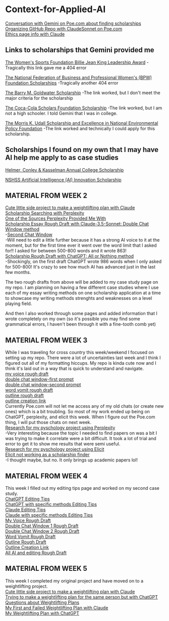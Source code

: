 # Context-for-Applied-AI

[Conversation with Gemini on Poe.com about finding scholarships](https://poe.com/s/gfcZ5fYWl6bSu4rMcgUQ)  
[Organizing GitHub Repo with ClaudeSonnet on Poe.com](https://poe.com/s/nXkmCiQ94qICxHHiOQhS)  
[Ethics page info with Claude](https://poe.com/s/yTkKSlK6nr4xvVRn2uqI)  

Links to scholarships that Gemini provided me
---
[The Women's Sports Foundation Billie Jean King Leadership Award](https://www.womenssportsfoundation.org/leadership-awards/)
-Tragically this link gave me a 404 error

[The National Federation of Business and Professional Women's (BPW) Foundation Scholarships](https://www.bpwfoundation.org/scholarships/)
-Tragically another 404 error

[The Barry M. Goldwater Scholarship](https://www.bpwfoundation.org/scholarships/)
-The link worked, but I don't meet the major criteria for the scholarship

[The Coca-Cola Scholars Foundation Scholarship](https://www.coca-colascholarsfoundation.org/)
-The link worked, but I am not a high schooler. I told Gemini that I was in college.

[The Morris K. Udall Scholarship and Excellence in National Environmental Policy Foundation](https://www.udall.gov/)
-The link worked and technically I could apply for this scholarship. 

Scholarships I found on my own that I may have AI help me apply to as case studies
---
[Helmer, Conley & Kasselman Annual College Scholarship](https://www.helmerlegal.com/college-scholarship/)

[NSHSS Artificial Intelligence (AI) Innovation Scholarship](https://www.nshss.org/scholarships/s/nshss-artificial-intelligence-ai-innovation-scholarship/)

## MATERIAL FROM WEEK 2
[Cute little side project to make a weightlifting plan with Claude](https://poe.com/s/XRk4XkoFXFukbnJmmK6h)  
[Scholarship Searching with Perplexity](https://www.perplexity.ai/search/scholarships-for-undergrad-stu-2D_4ABGgRWG1giUGVfP82A#1)  
[One of the Sources Perplexity Provided Me With](https://thescholarshipsystem.com/blog-for-students-families/the-ultimate-list-of-political-science-scholarships/)  
[Scholarship Essay Rough Draft with Claude-3.5-Sonnet: Double Chat Window method](https://poe.com/s/AJDocViUnnh70iQeILxD)  
  -[Second Chat Window](https://poe.com/s/IbuQfjLMRZEBd6digDAk)  
  -Will need to edit a little further because it has a strong AI voice to it at the moment, but for the first time ever it went over the word limit that I asked for!! I asked for between 500-800 words and it wrote 863!  
[Scholarship Rough Draft with ChatGPT: All or Nothing method](https://chatgpt.com/share/9dd5e29c-2b92-4726-b47d-ee8674299e5b)  
  -Shockingly, on the first draft ChatGPT wrote 986 words when I only asked for 500-800! It's crazy to see how much AI has advanced just in the last few months.  

The two rough drafts from above will be added to my case study page on my repo. I am planning on having a few different case studies where I use each of my essay writing methods on one scholarship application at a time to showcase my writing methods strenghts and weaknesses on a level playing field. 

And then I also worked through some pages and added information that I wrote completely on my own (so it's possible you may find some grammatical errors, I haven't been through it with a fine-tooth comb yet)

## MATERIAL FROM WEEK 3
While I was traveling for cross country this week/weekend I focused on setting up my repo. There were a lot of uncertainties last week and I think I figured out all of my formatting hiccups. My repo is kinda cute now and I think it's laid out in a way that is quick to understand and navigate.  
[my voice rough draft](https://chatgpt.com/share/66e7b817-57d4-800f-90f2-ef6437d9f546)  
[double chat window-first prompt](https://chatgpt.com/share/66e7b6b9-94a4-800f-bc4d-dc643ec796a3)  
[double chat window-second prompt](https://chatgpt.com/share/66e7b678-49a8-800f-ae3b-c8abd0f7a4c6)  
[word vomit rough draft](https://chatgpt.com/share/66e7aff3-d2f4-800f-807c-4c5435de4fa2)  
[outline rough draft](https://chatgpt.com/share/66e7b3ca-b504-800f-bb04-c2988408cf1b)  
[outline creation link](https://chatgpt.com/share/66e7b3ff-47a8-800f-8a2e-b1f433782647)  
Currently Poe.com will not let me access any of my old chats (or create new ones) which is a bit troubling. So most of my work ended up being on ChatGPT, perplexity, and elicit this week. When I figure out the Poe.com thing, I will put those chats on next week.  
[Research for my pyschology project using Perplexity](https://www.perplexity.ai/search/college-students-use-reusable-2IgzDUbrTDOPPsar5UpYBg)  
  -Very interesting because the topic I needed to find papers on was a bit  I was trying to make it correlate were a bit difficult. It took a lot of trial and error to get it to show me results that were semi useful.  
[Research for my pyschology project using Elicit](https://elicit.com/notebook/3cbc4ea4-981e-4c8d-a444-65aa397e984a)  
[Elicit not working as a scholarship finder](https://elicit.com/notebook/c77ebd2a-83c9-4da1-bb6f-89e7c4257025)  
  -I thought maybe, but no. It only brings up academic papers lol!  

## MATERIAL FROM WEEK 4  
This week I filled out my editing tips page and worked on my second case study.    
[ChatGPT Editing Tips](https://chatgpt.com/share/66f0b8f9-1fd4-800f-9ee8-96bd12b8dafe)  
[ChatGPT with specific methods Editing Tips](https://chatgpt.com/share/66f0b91e-c5e8-800f-a510-916c50278ba3)  
[Claude Editing Tips](https://poe.com/s/fQwY9cG06d7AaeioaX7z)  
[Claude with specific methods Editing Tips](https://poe.com/s/mqLWYFR3JEMB3JoxLW0Q)  
[My Voice Rough Draft](https://poe.com/s/HGv2Xhq6L0a80OUPmK7y)  
[Double Chat Window 1 Rough Draft](https://poe.com/s/pxjQJaGMIp3hOP0dKfn4)  
[Double Chat Window 2 Rough Draft](https://poe.com/s/ZBt208vPL3zKjv21ma01)  
[Word Vomit Rough Draft](https://poe.com/s/aOCvA84xE2kaHFRZLb1z)  
[Outline Rough Draft](https://poe.com/s/Zz4G95OBoSadlukUJBCm)  
[Outline Creation Link](https://poe.com/s/cbIpfDGd8mkUOlzs0Hee)  
[All AI and editing Rough Draft](https://poe.com/s/gvGaCCIPkwey7KBQuzhF)  

## MATERIAL FROM WEEK 5  
This week I completed my original project and have moved on to a weightlifting project.  
[Cute little side project to make a weightlifting plan with Claude](https://poe.com/s/XRk4XkoFXFukbnJmmK6h)  
[Trying to make a weightlifting plan for the same person but with ChatGPT](https://chatgpt.com/share/66f9f1c2-42ec-800f-870d-b586356ed8c0)  
[Questions about Weightlifting Plans](https://poe.com/s/t35kVpZo0jD5j5OgQYbB)  
[My First and Failed Weightlifting Plan with Claude](https://poe.com/s/eSW2Z2fQryR6Ox0iZANI)  
[My Weightlifting Plan with ChatGPT](https://chatgpt.com/share/66f9fdff-3e0c-800f-a56b-96aa93658a80)  






